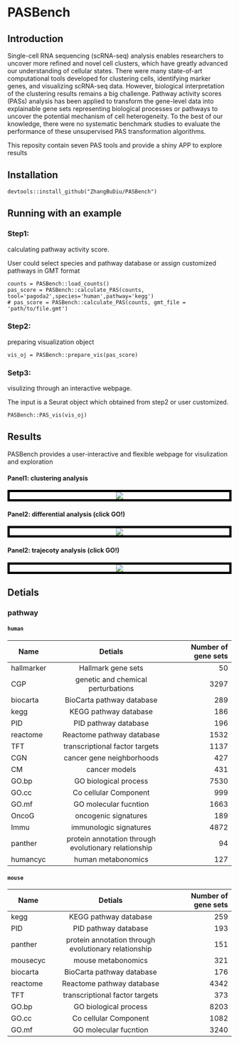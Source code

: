 # PASBench


## Introduction
Single-cell RNA sequencing (scRNA-seq) analysis enables researchers to uncover more refined and novel cell clusters, which have greatly advanced our understanding of cellular states. There were many state-of-art computational tools developed for clustering cells, identifying marker genes, and visualizing scRNA-seq data. However, biological interpretation of the clustering results remains a big challenge. Pathway activity scores (PASs) analysis has been applied to transform the gene-level data into explainable gene sets representing biological processes or pathways to uncover the potential mechanism of cell heterogeneity. To the best of our knowledge, there were no systematic benchmark studies to evaluate the performance of these unsupervised PAS transformation algorithms.

This reposity contain seven PAS tools and provide a shiny APP to explore results

## Installation
```
devtools::install_github("ZhangBuDiu/PASBench")
```

## Running with an example

### Step1: 
calculating pathway activity score. 

User could select species and pathway database or assign customized pathways in GMT format
```
counts = PASBench::load_counts()
pas_score = PASBench::calculate_PAS(counts, tool='pagoda2',species='human',pathway='kegg')
# pas_score = PASBench::calculate_PAS(counts, gmt_file = 'path/to/file.gmt')
```
### Step2: 
preparing visualization object
```
vis_oj = PASBench::prepare_vis(pas_score)
```
### Setp3: 
visulizing through an interactive webpage. 

The input is a Seurat object which obtained from step2 or user customized.
```
PASBench::PAS_vis(vis_oj)
```

## Results


PASBench provides a user-interactive and flexible webpage for visulization and exploration


#### Panel1: clustering analysis


<div align=center style="border:5px solid #000"><img  src="https://github.com/ZhangBuDiu/PASBench/blob/master/pic/clustering.png"/> </div>


#### Panel2: differential analysis (click GO!)


<div align=center style="border:5px solid #000"><img  src="https://github.com/ZhangBuDiu/PASBench/blob/master/pic/differential.png"/> </div>


#### Panel2: trajecoty analysis (click GO!)


<div align=center style="border:5px solid #000"><img  src="https://github.com/ZhangBuDiu/PASBench/blob/master/pic/trajectory.png"/> </div>

## Detials
### pathway
#### `human`
| Name | Detials  | Number of gene sets |
| - | :-: | -: |
| hallmarker | Hallmark gene sets | 50 |
| CGP | genetic and chemical perturbations | 3297 |
|biocarta | BioCarta pathway database | 289|
|kegg | KEGG pathway database | 186|
|PID | PID pathway database | 196|
|reactome | Reactome pathway database | 1532|
|TFT | transcriptional factor targets | 1137|
|CGN | cancer gene neighborhoods | 427|
|CM | cancer models | 431|
|GO.bp | GO biological process | 7530|
|GO.cc | Co cellular Component | 999|
|GO.mf | GO molecular fucntion | 1663|
|OncoG | oncogenic signatures | 189|
|Immu | immunologic signatures | 4872|
|panther | protein annotation through evolutionary relationship | 94|
|humancyc | human metabonomics | 127|


#### `mouse`
|Name | Detials  | Number of gene sets|
|- | :-: | -: |
|kegg | KEGG pathway database | 259|
|PID | PID pathway database | 193
|panther | protein annotation through evolutionary relationship | 151|
|mousecyc | mouse metabonomics | 321|
|biocarta | BioCarta pathway database | 176|
|reactome | Reactome pathway database | 4342|
|TFT | transcriptional factor targets | 373|
|GO.bp | GO biological process | 8203|
|GO.cc | Co cellular Component | 1082|
|GO.mf | GO molecular fucntion | 3240|




